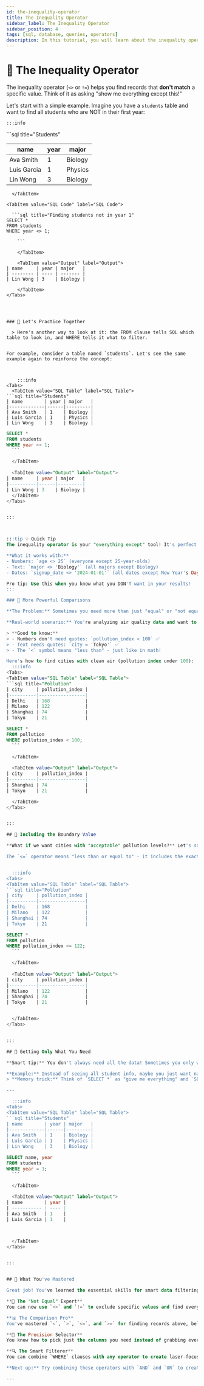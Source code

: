 ```yaml
---
id: the-inequality-operator
title: The Inequality Operator
sidebar_label: The Inequality Operator
sidebar_position: 4
tags: [sql, database, queries, operators]
description: In this tutorial, you will learn about the inequality operator and comparison operators in SQL to filter data effectively.
---
```



# 📗 The Inequality Operator
The inequality operator (`<>` or `!=`) helps you find records that **don't match** a specific value. Think of it as asking "show me everything except this!"

Let's start with a simple example. Imagine you have a `students` table and want to find all students who are NOT in their first year:



    :::info
<Tabs>
  <TabItem value="SQL Table" label="SQL Table">
```sql title="Students"

| name        | year | major   |
|-------------|------|---------|
| Ava Smith   | 1    | Biology |
| Luis Garcia | 1    | Physics |
| Lin Wong    | 3    | Biology |
```
  </TabItem>

<TabItem value="SQL Code" label="SQL Code">
  
  ```sql title="Finding students not in year 1"
SELECT *
FROM students
WHERE year <> 1;

    ```

    </TabItem>
    
    <TabItem value="Output" label="Output">
| name     | year | major   |
| -------- | ---- | ------- |
| Lin Wong | 3    | Biology |

    </TabItem>
</Tabs>




### 📘 Let's Practice Together

  > Here's another way to look at it: the FROM clause tells SQL which table to look in, and WHERE tells it what to filter.


For example, consider a table named `students`. Let's see the same example again to reinforce the concept:



    :::info
<Tabs>
  <TabItem value="SQL Table" label="SQL Table">
```sql title="Students"
| name        | year | major   |
|-------------|------|---------|
| Ava Smith   | 1    | Biology |
| Luis Garcia | 1    | Physics |
| Lin Wong    | 3    | Biology |
```
  </TabItem>

<TabItem value="SQL Code" label="SQL Code">
  
  ```sql title="Selecting non-first-year students"
SELECT *
FROM students
WHERE year <> 1;
    ```

    </TabItem>
    
    <TabItem value="Output" label="Output">
| name     | year | major   |
|----------|------|---------|
| Lin Wong | 3    | Biology |
    </TabItem>
</Tabs>


:::



:::tip 💡 Quick Tip
The inequality operator is your "everything except" tool! It's perfect when you want to exclude specific values from your results. 

**What it works with:**
- Numbers: `age <> 25` (everyone except 25-year-olds)
- Text: `major <> 'Biology'` (all majors except Biology)  
- Dates: `signup_date <> '2024-01-01'` (all dates except New Year's Day)

Pro tip: Use this when you know what you DON'T want in your results!
:::

### 🔄 More Powerful Comparisons

**The Problem:** Sometimes you need more than just "equal" or "not equal." 

**Real-world scenario:** You're analyzing air quality data and want to find cities with low pollution levels (under 100 on the pollution index).

> **Good to know:** 
> - Numbers don't need quotes: `pollution_index < 100` ✅
> - Text needs quotes: `city = 'Tokyo'` ✅  
> - The `<` symbol means "less than" - just like in math!

Here's how to find cities with clean air (pollution index under 100):
    :::info
<Tabs>
  <TabItem value="SQL Table" label="SQL Table">
```sql title="Pollution"
| city     | pollution_index |
|----------|-----------------|
| Delhi    | 168             |
| Milano   | 122             |
| Shanghai | 74              |
| Tokyo    | 21              |
```
  </TabItem>

<TabItem value="SQL Code" label="SQL Code">
  
  ```sql title="Finding cities with low pollution"
SELECT *
FROM pollution
WHERE pollution_index < 100;
    ```

    </TabItem>
    
    <TabItem value="Output" label="Output">
| city     | pollution_index |
|----------|-----------------|
| Shanghai | 74              |
| Tokyo    | 21              |

    </TabItem>
</Tabs>


:::

## 🧹 Including the Boundary Value

**What if we want cities with "acceptable" pollution levels?** Let's say anything 122 or below is acceptable.

The `<=` operator means "less than or equal to" - it includes the exact value too!


    :::info
<Tabs>
  <TabItem value="SQL Table" label="SQL Table">
```sql title="Pollution"
| city     | pollution_index |
|----------|-----------------|
| Delhi    | 168             |
| Milano   | 122             |
| Shanghai | 74              |
| Tokyo    | 21              |
```
  </TabItem>

<TabItem value="SQL Code" label="SQL Code">
  
  ```sql title="Finding cities with moderate pollution"
SELECT *
FROM pollution
WHERE pollution_index <= 122;
    ```

    </TabItem>
    
    <TabItem value="Output" label="Output">
| city     | pollution_index |
|----------|-----------------|
| Milano   | 122             |
| Shanghai | 74              |
| Tokyo    | 21              |


    </TabItem>
</Tabs>


:::

## 🎯 Getting Only What You Need

**Smart tip:** You don't always need all the data! Sometimes you only want specific columns to make your results cleaner and easier to read.

**Example:** Instead of seeing all student info, maybe you just want names and years. 
> **Memory trick:** Think of `SELECT *` as "give me everything" and `SELECT name, year` as "just give me the basics" 

---

    :::info
<Tabs>
  <TabItem value="SQL Table" label="SQL Table">
```sql title="Students"
| name        | year | major   |
|-------------|------|---------|
| Ava Smith   | 1    | Biology |
| Luis Garcia | 1    | Physics |
| Lin Wong    | 3    | Biology |
```
  </TabItem>

<TabItem value="SQL Code" label="SQL Code">
  
  ```sql title="Just names and years of first-year students"
SELECT name, year
FROM students
WHERE year = 1;
    ```

    </TabItem>
    
    <TabItem value="Output" label="Output">
| name        | year |
| ----------- | ---- |
| Ava Smith   | 1    |
| Luis Garcia | 1    |



    </TabItem>
</Tabs>


:::


## 🎉 What You've Mastered

Great job! You've learned the essential skills for smart data filtering:

**🚫 The "Not Equal" Expert**  
You can now use `<>` and `!=` to exclude specific values and find everything except what you don't want.

**📊 The Comparison Pro**  
You've mastered `<`, `>`, `<=`, and `>=` for finding records above, below, or within specific ranges.

**🎯 The Precision Selector**  
You know how to pick just the columns you need instead of grabbing everything with `*`.

**🔍 The Smart Filterer**  
You can combine `WHERE` clauses with any operator to create laser-focused queries that find exactly what you're looking for.

**Next up:** Try combining these operators with `AND` and `OR` to create even more powerful searches!

---
